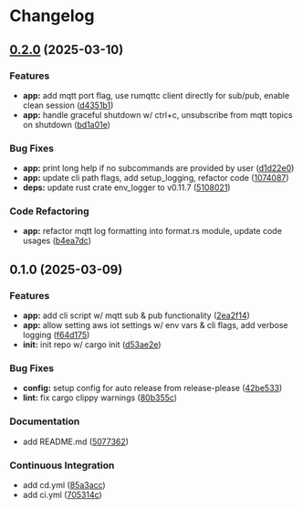 # Changelog

## [0.2.0](https://github.com/deepanchal/aws-iot-mqtt-cli/compare/v0.1.0...v0.2.0) (2025-03-10)


### Features

* **app:** add mqtt port flag, use rumqttc client directly for sub/pub, enable clean session ([d4351b1](https://github.com/deepanchal/aws-iot-mqtt-cli/commit/d4351b175e7509b252332dfa782f9b6c5f6bdb3b))
* **app:** handle graceful shutdown w/ ctrl+c, unsubscribe from mqtt topics on shutdown ([bd1a01e](https://github.com/deepanchal/aws-iot-mqtt-cli/commit/bd1a01e519aed3662af9b9d1eca49b4dc51a90cd))


### Bug Fixes

* **app:** print long help if no subcommands are provided by user ([d1d22e0](https://github.com/deepanchal/aws-iot-mqtt-cli/commit/d1d22e0b7f230e875d1fcb690d704627873fee6e))
* **app:** update cli path flags, add setup_logging, refactor code ([1074087](https://github.com/deepanchal/aws-iot-mqtt-cli/commit/10740873ddef2bf22e351cf0c0c6cc1c4fa7b7b8))
* **deps:** update rust crate env_logger to v0.11.7 ([5108021](https://github.com/deepanchal/aws-iot-mqtt-cli/commit/51080214daf5cc497ca0811ae6265c5c5886f4f1))


### Code Refactoring

* **app:** refactor mqtt log formatting into format.rs module, update code usages ([b4ea7dc](https://github.com/deepanchal/aws-iot-mqtt-cli/commit/b4ea7dcbecc9dd6b4a889d5770a1ec3ea79649e0))

## 0.1.0 (2025-03-09)


### Features

* **app:** add cli script w/ mqtt sub & pub functionality ([2ea2f14](https://github.com/deepanchal/aws-iot-mqtt-cli/commit/2ea2f14723ff250d11f2e512f6cb085e29a67f8e))
* **app:** allow setting aws iot settings w/ env vars & cli flags, add verbose logging ([f64d175](https://github.com/deepanchal/aws-iot-mqtt-cli/commit/f64d1753baced6302a5ecfbf47b279b3db1407d1))
* **init:** init repo w/ cargo init ([d53ae2e](https://github.com/deepanchal/aws-iot-mqtt-cli/commit/d53ae2e3adfc6c6d74da2c63e4fb5bd7b567a0cc))


### Bug Fixes

* **config:** setup config for auto release from release-please ([42be533](https://github.com/deepanchal/aws-iot-mqtt-cli/commit/42be53302043a9288b1eed34adcc0781b6d1e3c8))
* **lint:** fix cargo clippy warnings ([80b355c](https://github.com/deepanchal/aws-iot-mqtt-cli/commit/80b355c6be0b971caafd70ebcfd838140c6aa79b))


### Documentation

* add README.md ([5077362](https://github.com/deepanchal/aws-iot-mqtt-cli/commit/5077362d62b8a7829bbd5bf8c1b0dd954fb8bb23))


### Continuous Integration

* add cd.yml ([85a3acc](https://github.com/deepanchal/aws-iot-mqtt-cli/commit/85a3acce75cbcd4b10bf259f0a61422a2956cc19))
* add ci.yml ([705314c](https://github.com/deepanchal/aws-iot-mqtt-cli/commit/705314c4d256a990e64a354e27b38064e6f3c302))
